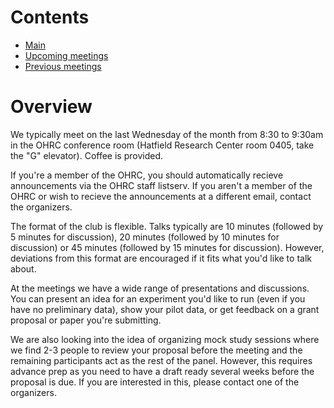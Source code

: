 # Contents

* [Main](index.md)
* [Upcoming meetings](upcoming.md)
* [Previous meetings](prior.md)

# Overview

We typically meet on the last Wednesday of the month from 8:30 to 9:30am in the OHRC conference room (Hatfield Research Center room 0405, take the "G" elevator). Coffee is provided.

If you're a member of the OHRC, you should automatically recieve announcements via the OHRC staff listserv. If you aren't a member of the OHRC or wish to recieve the announcements at a different email, contact the organizers.

The format of the club is flexible. Talks typically are 10 minutes (followed by 5 minutes for discussion), 20 minutes (followed by 10 minutes for discussion) or 45 minutes (followed by 15 minutes for discussion).  However, deviations from this format are encouraged if it fits what you'd like to talk about.

At the meetings we have a wide range of presentations and discussions.  You can present an idea for an experiment you'd like to run (even if you have no preliminary data), show your pilot data, or get feedback on a grant proposal or paper you're submitting.

We are also looking into the idea of organizing mock study sessions where we find 2-3 people to review your proposal before the meeting and the remaining participants act as the rest of the panel.  However, this requires advance prep as you need to have a draft ready several weeks before the proposal is due. If you are interested in this, please contact one of the organizers.
